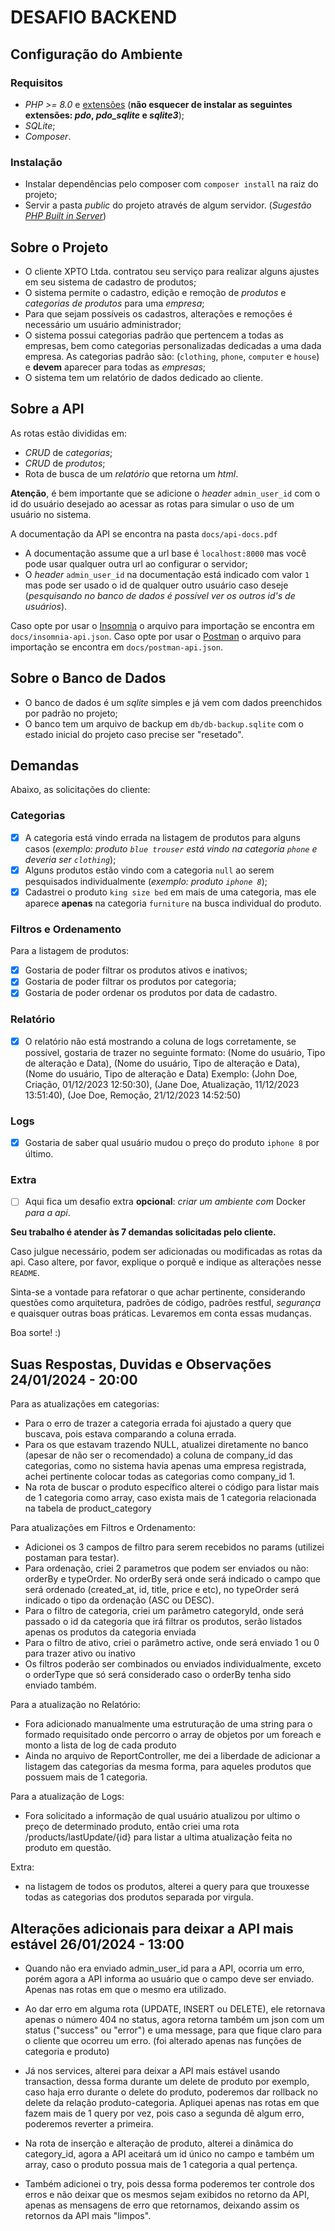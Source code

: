 # DESAFIO BACKEND

## Configuração do Ambiente

### Requisitos
- _PHP >= 8.0_ e [extensões](https://www.php.net/manual/pt_BR/extensions.php) (**não esquecer de instalar as seguintes extensões: _pdo_, _pdo_sqlite_ e _sqlite3_**);
- _SQLite_;
- _Composer_.

### Instalação
- Instalar dependências pelo composer com `composer install` na raiz do projeto;
- Servir a pasta _public_ do projeto através de algum servidor.
  (_Sugestão [PHP Built in Server](https://www.php.net/manual/en/features.commandline.webserver.)_)

## Sobre o Projeto

- O cliente XPTO Ltda. contratou seu serviço para realizar alguns ajustes em seu sistema de cadastro de produtos;
- O sistema permite o cadastro, edição e remoção de _produtos_ e _categorias de produtos_ para uma _empresa_;
- Para que sejam possíveis os cadastros, alterações e remoções é necessário um usuário administrador;
- O sistema possui categorias padrão que pertencem a todas as empresas, bem como categorias personalizadas dedicadas a uma dada empresa. As categorias padrão são: (`clothing`, `phone`, `computer` e `house`) e **devem** aparecer para todas as _empresas_;
- O sistema tem um relatório de dados dedicado ao cliente.

## Sobre a API
As rotas estão divididas em:
  -  _CRUD_ de _categorias_;
  - _CRUD_ de _produtos_;
  - Rota de busca de um _relatório_ que retorna um _html_.

**Atenção**, é bem importante que se adicione o _header_ `admin_user_id` com o id do usuário desejado ao acessar as rotas para simular o uso de um usuário no sistema.

A documentação da API se encontra na pasta `docs/api-docs.pdf`
  - A documentação assume que a url base é `localhost:8000` mas você pode usar qualquer outra url ao configurar o servidor;
  - O _header_ `admin_user_id` na documentação está indicado com valor `1` mas pode ser usado o id de qualquer outro usuário caso deseje (_pesquisando no banco de dados é possível ver os outros id's de usuários_).
  
Caso opte por usar o [Insomnia](https://insomnia.rest/) o arquivo para importação se encontra em `docs/insomnia-api.json`.
Caso opte por usar o [Postman](https://www.postman.com/) o arquivo para importação se encontra em `docs/postman-api.json`.

## Sobre o Banco de Dados
- O banco de dados é um _sqlite_ simples e já vem com dados preenchidos por padrão no projeto;
- O banco tem um arquivo de backup em `db/db-backup.sqlite` com o estado inicial do projeto caso precise ser "resetado".

## Demandas
Abaixo, as solicitações do cliente:

### Categorias
- [x] A categoria está vindo errada na listagem de produtos para alguns casos
  (_exemplo: produto `blue trouser` está vindo na categoria `phone` e deveria ser `clothing`_);
- [x] Alguns produtos estão vindo com a categoria `null` ao serem pesquisados individualmente (_exemplo: produto `iphone 8`_);
- [x] Cadastrei o produto `king size bed` em mais de uma categoria, mas ele aparece **apenas** na categoria `furniture` na busca individual do produto.

### Filtros e Ordenamento
Para a listagem de produtos:
- [x] Gostaria de poder filtrar os produtos ativos e inativos;
- [x] Gostaria de poder filtrar os produtos por categoria;
- [x] Gostaria de poder ordenar os produtos por data de cadastro.

### Relatório
- [x] O relatório não está mostrando a coluna de logs corretamente, se possível, gostaria de trazer no seguinte formato:
  (Nome do usuário, Tipo de alteração e Data),
  (Nome do usuário, Tipo de alteração e Data),
  (Nome do usuário, Tipo de alteração e Data)
  Exemplo:
  (John Doe, Criação, 01/12/2023 12:50:30),
  (Jane Doe, Atualização, 11/12/2023 13:51:40),
  (Joe Doe, Remoção, 21/12/2023 14:52:50)

### Logs
- [x] Gostaria de saber qual usuário mudou o preço do produto `iphone 8` por último.

### Extra
- [ ] Aqui fica um desafio extra **opcional**: _criar um ambiente com_ Docker _para a api_.

**Seu trabalho é atender às 7 demandas solicitadas pelo cliente.**

Caso julgue necessário, podem ser adicionadas ou modificadas as rotas da api. Caso altere, por favor, explique o porquê e indique as alterações nesse `README`.

Sinta-se a vontade para refatorar o que achar pertinente, considerando questões como arquitetura, padrões de código, padrões restful, _segurança_ e quaisquer outras boas práticas. Levaremos em conta essas mudanças.

Boa sorte! :)

## Suas Respostas, Duvidas e Observações 24/01/2024 - 20:00


Para as atualizações em categorias:
- Para o erro de trazer a categoria errada foi ajustado a query que buscava, pois estava comparando a coluna errada.
- Para os que estavam trazendo NULL, atualizei diretamente no banco (apesar de não ser o recomendado) a coluna de company_id das categorias, como no sistema havia apenas uma empresa registrada, achei pertinente colocar todas as categorias como company_id 1.
- Na rota de buscar o produto específico alterei o código para listar mais de 1 categoria como array, caso exista mais de 1 categoria relacionada na tabela de product_category

Para atualizações em Filtros e Ordenamento:
- Adicionei os 3 campos de filtro para serem recebidos no params (utilizei postaman para testar).
- Para ordenação, criei 2 parametros que podem ser enviados ou não: orderBy e typeOrder. No orderBy será onde será indicado o campo que será ordenado (created_at, id, title, price e etc), no typeOrder será indicado o tipo da ordenação (ASC ou DESC).
- Para o filtro de categoria, criei um parâmetro categoryId, onde será passado o id da categoria que irá filtrar os produtos, serão listados apenas os produtos da categoria enviada
- Para o filtro de ativo, criei o parâmetro active, onde será enviado 1 ou 0 para trazer ativo ou inativo
- Os filtros poderão ser combinados ou enviados individualmente, exceto o orderType que só será considerado caso o orderBy tenha sido enviado também.

Para a atualização no Relatório:
- Fora adicionado manualmente uma estruturação de uma string para o formado requisitado onde percorro o array de objetos por um foreach e monto a lista de log de cada produto
- Ainda no arquivo de ReportController, me dei a liberdade de adicionar a listagem das categorias da mesma forma, para aqueles produtos que possuem mais de 1 categoria.


Para a atualização de Logs:
- Fora solicitado a informação de qual usuário atualizou por ultimo o preço de determinado produto, então criei uma rota /products/lastUpdate/{id} para listar a ultima atualização feita no produto em questão.


Extra:
- na listagem de todos os produtos, alterei a query para que trouxesse todas as categorias dos produtos separada por virgula.



## Alterações adicionais para deixar a API mais estável 26/01/2024 - 13:00

- Quando não era enviado admin_user_id para a API, ocorria um erro, porém agora a API informa ao usuário que o campo deve ser enviado. Apenas nas rotas em que o mesmo era utilizado.

- Ao dar erro em alguma rota (UPDATE, INSERT ou DELETE), ele retornava apenas o número 404 no status, agora retorna também um json com um status ("success" ou "error") e uma message, para que fique claro para o cliente que ocorreu um erro. (foi alterado apenas nas funções de categoria e produto)

- Já nos services, alterei para deixar a API mais estável usando transaction, dessa forma durante um delete de produto por exemplo, caso haja erro durante o delete do produto, poderemos dar rollback no delete da relação produto-categoria. Apliquei apenas nas rotas em que fazem mais de 1 query por vez, pois caso a segunda dê algum erro, poderemos reverter a primeira.

- Na rota de inserção e alteração de produto, alterei a dinâmica do category_id, agora a API aceitará um id único no campo e também um array, caso o produto possua mais de 1 categoria a qual pertença.

- Também adicionei o try, pois dessa forma poderemos ter controle dos erros e não deixar que os mesmos sejam exibidos no retorno da API, apenas as mensagens de erro que retornamos, deixando assim os retornos da API mais "limpos".